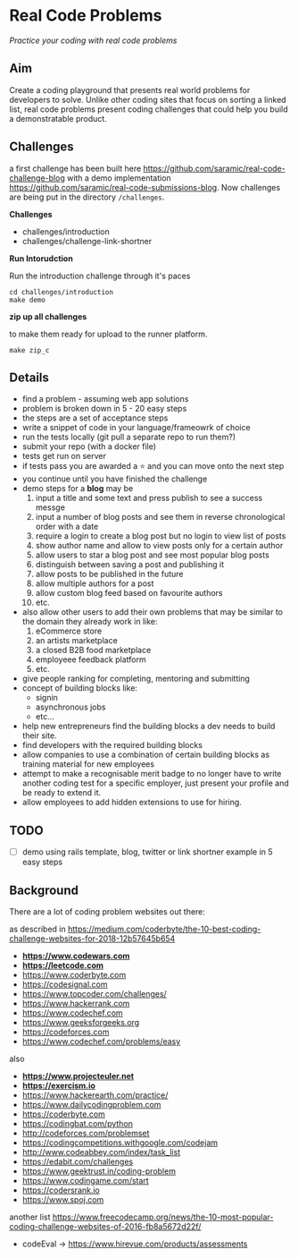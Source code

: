 # Real Code Problems

_Practice your coding with real code problems_

## Aim

Create a coding playground that presents real world problems for developers to
solve. Unlike other coding sites that focus on sorting a linked list, real code
problems present coding challenges that could help you build a demonstratable
product.

## Challenges

a first challenge has been built here
https://github.com/saramic/real-code-challenge-blog with a demo implementation
https://github.com/saramic/real-code-submissions-blog. Now challenges are being
put in the directory `/challenges`.

**Challenges**

- challenges/introduction
- challenges/challenge-link-shortner

**Run Intorudction**

Run the introduction challenge through it's paces

```
cd challenges/introduction
make demo
```

**zip up all challenges**

to make them ready for upload to the runner platform.

```
make zip_c
```

## Details

- find a problem - assuming web app solutions
- problem is broken down in 5 - 20 easy steps
- the steps are a set of acceptance steps
- write a snippet of code in your language/frameowrk of choice
- run the tests locally (git pull a separate repo to run them?)
- submit your repo (with a docker file)
- tests get run on server
- if tests pass you are awarded a ⭐️ and you can move onto the next step
- you continue until you have finished the challenge
- demo steps for a **blog** may be
  1. input a title and some text and press publish to see a success messge
  1. input a number of blog posts and see them in reverse chronological order
     with a date
  1. require a login to create a blog post but no login to view list of posts
  1. show author name and allow to view posts only for a certain author
  1. allow users to star a blog post and see most popular blog posts
  1. distinguish between saving a post and publishing it
  1. allow posts to be published in the future
  1. allow multiple authors for a post
  1. allow custom blog feed based on favourite authors
  1. etc.
- also allow other users to add their own problems that may be similar to the
  domain they already work in like:
  1. eCommerce store
  1. an artists marketplace
  1. a closed B2B food marketplace
  1. employeee feedback platform
  1. etc.
- give people ranking for completing, mentoring and submitting
- concept of building blocks like:
  - signin
  - asynchronous jobs
  - etc...
- help new entrepreneurs find the building blocks a dev needs to build their
  site.
- find developers with the required building blocks
- allow companies to use a combination of certain building blocks as training
  material for new employees
- attempt to make a recognisable merit badge to no longer have to write another
  coding test for a specific employer, just present your profile and be ready
  to extend it.
- allow employees to add hidden extensions to use for hiring.

## TODO

- [ ] demo using rails template, blog, twitter or link shortner example in 5
  easy steps

## Background

There are a lot of coding problem websites out there:

as described in https://medium.com/coderbyte/the-10-best-coding-challenge-websites-for-2018-12b57645b654

  * **https://www.codewars.com**
  * **https://leetcode.com**
  * https://www.coderbyte.com
  * https://codesignal.com
  * https://www.topcoder.com/challenges/
  * https://www.hackerrank.com
  * https://www.codechef.com
  * https://www.geeksforgeeks.org
  * https://codeforces.com
  * https://www.codechef.com/problems/easy

also

  * **https://www.projecteuler.net**
  * **https://exercism.io**
  * https://www.hackerearth.com/practice/
  * https://www.dailycodingproblem.com
  * https://coderbyte.com
  * https://codingbat.com/python
  * http://codeforces.com/problemset
  * https://codingcompetitions.withgoogle.com/codejam
  * http://www.codeabbey.com/index/task_list
  * https://edabit.com/challenges
  * https://www.geektrust.in/coding-problem
  * https://www.codingame.com/start
  * https://codersrank.io
  * https://www.spoj.com

another list https://www.freecodecamp.org/news/the-10-most-popular-coding-challenge-websites-of-2016-fb8a5672d22f/

  * codeEval -> https://www.hirevue.com/products/assessments

